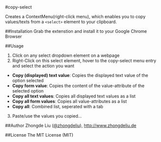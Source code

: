 #copy-select

Creates a ContextMenu(right-click menu), which enables you to copy values/texts from a `<select>` element to your clipboard.

##Installation
Grab the extenstion and install it to your Google Chrome Browser

##Usage
1. Click on any select dropdown element on a webpage
2. Right-Click on this select element, hover to the copy-select menu entry and select the action you want
  * **Copy (displayed) text value**: Copies the displayed text value of the option selected 
  * **Copy form value**: Copies the content of the value-attribute of the selected option
  * **Copy all text values**: Copies all displayed text values as a list
  * **Copy all form values**: Copies all value-attributes as a list
  * **Copy all**: Combined list, seperated with a tab
3. Paste/use the values you copied...

##Author
Zhongde Liu ([@zhongdeliu](https://twitter.com/zhongdeliu)), http://www.zhongdeliu.de

##License
The MIT License (MIT)
